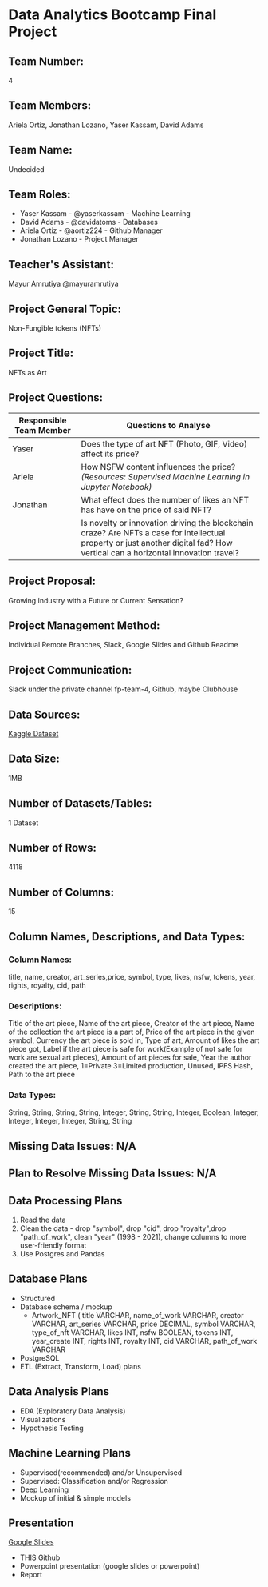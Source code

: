 # Data Analytics Bootcamp Final Project

## Team Number: 
4
## Team Members: 
Ariela Ortiz, Jonathan Lozano, Yaser Kassam, David Adams
## Team Name: 
Undecided
## Team Roles:
- Yaser Kassam - @yaserkassam - Machine Learning
- David Adams - @davidatoms - Databases
- Ariela Ortiz - @aortiz224 - Github Manager
- Jonathan Lozano - Project Manager
## Teacher's Assistant: 
Mayur Amrutiya @mayuramrutiya

## Project General Topic: 
Non-Fungible tokens (NFTs)
## Project Title: 
NFTs as Art
## Project Questions: 

|Responsible Team Member|Questions to Analyse|
|-----------------------|--------------------|
|Yaser|Does the type of art NFT (Photo, GIF, Video) affect its price?|
|Ariela|How NSFW content influences the price? *(Resources: Supervised Machine Learning in Jupyter Notebook)*|
|Jonathan|What effect does the number of likes an NFT has have on the price of said NFT?|
|     |Is novelty or innovation driving the blockchain craze? Are NFTs a case for intellectual property or just another digital fad? How vertical can a horizontal innovation travel?|
## Project Proposal: 
Growing Industry with a Future or Current Sensation?
## Project Management Method: 
Individual Remote Branches, Slack, Google Slides and Github Readme
## Project Communication: 
Slack under the private channel fp-team-4, Github, maybe Clubhouse

## Data Sources:

[Kaggle Dataset](http://www.kaggle.com/vepnar/nft-art-dataset)
## Data Size: 
1MB
## Number of Datasets/Tables: 
1 Dataset
## Number of Rows: 
4118
## Number of Columns:
15
## Column Names, Descriptions, and Data Types:
### Column Names:
title, name, creator, art_series,price, symbol, type, likes, nsfw, tokens, year, rights, royalty, cid, path
### Descriptions:
Title of the art piece, Name of the art piece, Creator of the art piece,  Name of the collection the art piece is a part of, Price of the art piece in the given symbol, Currency the art piece is sold in, Type of art, Amount of likes the art piece got, Label if the art piece is safe for work(Example of not safe for work are sexual art pieces), Amount of art pieces for sale, Year the author created the art piece, 1=Private 3=Limited production, Unused, IPFS Hash, Path to the art piece
### Data Types:
String, String, String, String, Integer, String, String, Integer, Boolean, Integer, Integer, Integer, Integer, String, String
## Missing Data Issues: N/A
## Plan to Resolve Missing Data Issues: N/A

## Data Processing Plans
1. Read the data
2. Clean the data - drop "symbol", drop "cid", drop "royalty",drop "path_of_work", clean "year" (1998 - 2021), change columns to more user-friendly format
3. Use Postgres and Pandas

## Database Plans
- Structured
- Database schema / mockup
  - Artwork_NFT (
	title VARCHAR,
	name_of_work VARCHAR,
	creator VARCHAR,
	art_series VARCHAR,
	price DECIMAL,
	symbol VARCHAR,
	type_of_nft VARCHAR,
	likes INT,
	nsfw BOOLEAN,
	tokens INT,
	year_create INT,
	rights INT,
	royalty INT,
	cid VARCHAR,
	path_of_work VARCHAR
- PostgreSQL
- ETL (Extract, Transform, Load) plans

## Data Analysis Plans
- EDA (Exploratory Data Analysis)
- Visualizations
- Hypothesis Testing

## Machine Learning Plans
- Supervised(recommended) and/or Unsupervised
- Supervised: Classification and/or Regression
- Deep Learning
- Mockup of initial & simple models

## Presentation
[Google Slides](https://docs.google.com/presentation/d/1rfDBABNm2Aaknv26U_QnbfN1EjrS2tjRFv6WStWSxDk/edit#slide=id.p)
- THIS Github
- Powerpoint presentation (google slides or powerpoint)
- Report
